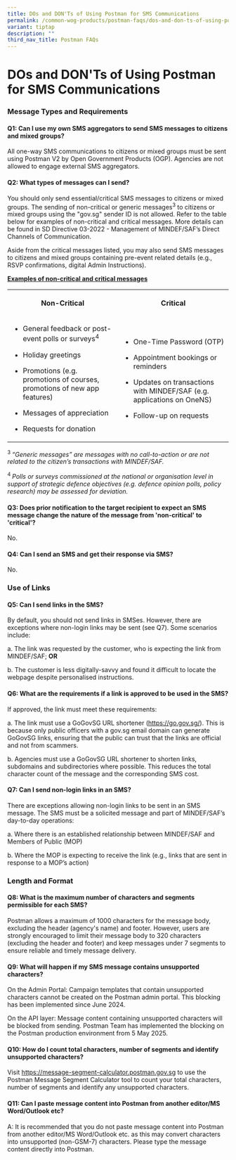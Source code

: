 ```yaml
---
title: DOs and DON'Ts of Using Postman for SMS Communications
permalink: /common-wog-products/postman-faqs/dos-and-don-ts-of-using-postman-for-sms-communications/
variant: tiptap
description: ""
third_nav_title: Postman FAQs
---
```

<h1><strong>DOs and DON'Ts of Using Postman for SMS Communications</strong></h1>
<h3><strong>Message Types and Requirements</strong></h3>
<h4>Q1: Can I use my own SMS aggregators to send SMS messages to citizens and mixed groups?</h4>
<p>All one-way SMS communications to citizens or mixed groups must be sent
using Postman V2 by Open Government Products (OGP). Agencies are not allowed
to engage external SMS aggregators.</p>
<h4>Q2: What types of messages can I send?</h4>
<p>You should only send essential/critical SMS messages to citizens or mixed
groups. The sending of non-critical or generic messages<sup>3</sup> to citizens
or mixed groups using the "gov.sg" sender ID is not allowed. Refer to the
table below for examples of non-critical and critical messages. More details
can be found in SD Directive 03-2022 - Management of MINDEF/SAF’s Direct
Channels of Communication.</p>
<p>Aside from the critical messages listed, you may also send SMS messages
to citizens and mixed groups containing pre-event related details (e.g.,
RSVP confirmations, digital Admin Instructions).</p>
<p><strong><u>Examples of non-critical and critical messages</u></strong>
</p>
<table style="minWidth: 50px">
<colgroup>
<col>
<col>
</colgroup>
<tbody>
<tr>
<th rowspan="1" colspan="1">
<p>Non-Critical</p>
</th>
<th rowspan="1" colspan="1">
<p>Critical</p>
</th>
</tr>
<tr>
<td rowspan="1" colspan="1">
<ul data-tight="true" class="tight">
<li>
<p>General feedback or post-event polls or surveys<sup>4</sup>
</p>
</li>
<li>
<p>Holiday greetings</p>
</li>
<li>
<p>Promotions (e.g. promotions of courses, promotions of new app features)</p>
</li>
<li>
<p>Messages of appreciation</p>
</li>
<li>
<p>Requests for donation</p>
</li>
</ul>
</td>
<td rowspan="1" colspan="1">
<ul data-tight="true" class="tight">
<li>
<p>One-Time Password (OTP)</p>
</li>
<li>
<p>Appointment bookings or reminders</p>
</li>
<li>
<p>Updates on transactions with MINDEF/SAF (e.g. applications on OneNS)</p>
</li>
<li>
<p>Follow-up on requests</p>
</li>
</ul>
</td>
</tr>
</tbody>
</table>
<p><sup>3 </sup><em>“Generic messages” are messages with no call-to-action or are not related to the citizen’s transactions with MINDEF/SAF.</em>
</p>
<p><sup>4 </sup><em>Polls or surveys commissioned at the national or organisation level in support of strategic defence objectives (e.g. defence opinion polls, policy research) may be assessed for deviation.</em>
</p>
<h4>Q3: Does prior notification to the target recipient to expect an SMS message change the nature of the message from 'non-critical' to 'critical'?</h4>
<p>No.</p>
<h4>Q4: Can I send an SMS and get their response via SMS?</h4>
<p>No.</p>
<p></p>
<h3><strong>Use of Links</strong></h3>
<h4>Q5: Can I send links in the SMS?</h4>
<p>By default, you should not send links in SMSes. However, there are exceptions
where non-login links may be sent (see Q7). Some scenarios include:</p>
<p>a. The link was requested by the customer, who is expecting the link from
MINDEF/SAF; <strong>OR</strong>
</p>
<p>b. The customer is less digitally-savvy and found it difficult to locate
the webpage despite personalised instructions.</p>
<h4>Q6: What are the requirements if a link is approved to be used in the SMS?</h4>
<p>If approved, the link must meet these requirements:</p>
<p>a. The link must use a GoGovSG URL shortener (<a href="https://go.gov.sg/" rel="noopener noreferrer nofollow" target="_blank">https://go.gov.sg/</a>). This is because only
public officers with a gov.sg email domain can generate GoGovSG links,
ensuring that the public can trust that the links are official and not
from scammers.</p>
<p>b. Agencies must use a GoGovSG URL shortener to shorten links, subdomains
and subdirectories where possible. This reduces the total character count
of the message and the corresponding SMS cost.</p>
<h4>Q7: Can I send non-login links in an SMS?</h4>
<p>There are exceptions allowing non-login links to be sent in an SMS message.
The SMS must be a solicited message and part of MINDEF/SAF’s day-to-day
operations:</p>
<p>a. Where there is an established relationship between MINDEF/SAF and Members
of Public (MOP)</p>
<p>b. Where the MOP is expecting to receive the link (e.g., links that are
sent in response to a MOP’s action)</p>
<h3><strong>Length and Format</strong></h3>
<h4>Q8: What is the maximum number of characters and segments permissible for each SMS?</h4>
<p>Postman allows a maximum of 1000 characters for the message body, excluding
the header (agency's name) and footer. However, users are strongly encouraged
to limit their message body to 320 characters (excluding the header and
footer) and keep messages under 7 segments to ensure reliable and timely
message delivery.</p>
<h4>Q9: What will happen if my SMS message contains unsupported characters?</h4>
<p>On the Admin Portal: Campaign templates that contain unsupported characters
cannot be created on the Postman admin portal. This blocking has been implemented
since June 2024.</p>
<p>On the API layer: Message content containing unsupported characters will
be blocked from sending. Postman Team has implemented the blocking on the
Postman production environment from 5 May 2025.</p>
<h4>Q10: How do I count total characters, number of segments and identify unsupported characters?</h4>
<p>Visit <a href="https://message-segment-calculator.postman.gov.sg" rel="noopener noreferrer nofollow" target="_blank">https://message-segment-calculator.postman.gov.sg</a> to
use the Postman Message Segment Calculator tool to count your total characters,
number of segments and identify any unsupported characters.</p>
<h4>Q11: Can I paste message content into Postman from another editor/MS Word/Outlook etc?</h4>
<p>A: It is recommended that you do not paste message content into Postman
from another editor/MS Word/Outlook etc. as this may convert characters
into unsupported (non-GSM-7) characters. Please type the message content
directly into Postman.</p>
<p></p>